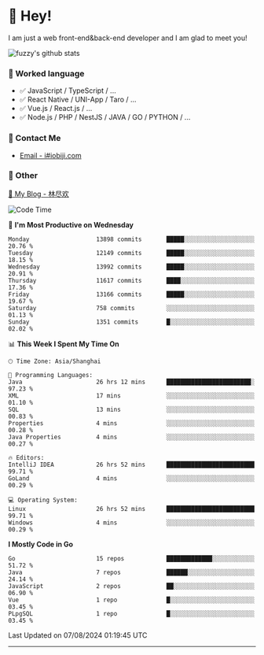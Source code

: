 # 👋 Hey!

I am just a web front-end&back-end developer and I am glad to meet you!

![fuzzy's github stats](https://github-readme-stats.vercel.app/api?username=JaydenForYou&&show_icons=true&&title_color=1abc9c&&icon_color=1abc9c)


### 📝 Worked language

- ✅ JavaScript / TypeScript / ...
- ✅ React Native / UNI-App / Taro / ...
- ✅ Vue.js / React.js / ...
- ✅ Node.js / PHP / NestJS / JAVA / GO / PYTHON / ...

### 📮 Contact Me

- [Email - i#iobiji.com](mailto:i@iobiji.com)


### 🤪 Other

[📌 My Blog - 林尽欢](https://iobiji.com)

<!--START_SECTION:waka-->
![Code Time](http://img.shields.io/badge/Code%20Time-912%20hrs%2011%20mins-blue)

📅 **I'm Most Productive on Wednesday** 

```text
Monday                   13898 commits       █████░░░░░░░░░░░░░░░░░░░░   20.76 % 
Tuesday                  12149 commits       █████░░░░░░░░░░░░░░░░░░░░   18.15 % 
Wednesday                13992 commits       █████░░░░░░░░░░░░░░░░░░░░   20.91 % 
Thursday                 11617 commits       ████░░░░░░░░░░░░░░░░░░░░░   17.36 % 
Friday                   13166 commits       █████░░░░░░░░░░░░░░░░░░░░   19.67 % 
Saturday                 758 commits         ░░░░░░░░░░░░░░░░░░░░░░░░░   01.13 % 
Sunday                   1351 commits        █░░░░░░░░░░░░░░░░░░░░░░░░   02.02 % 
```


📊 **This Week I Spent My Time On** 

```text
🕑︎ Time Zone: Asia/Shanghai

💬 Programming Languages: 
Java                     26 hrs 12 mins      ████████████████████████░   97.23 % 
XML                      17 mins             ░░░░░░░░░░░░░░░░░░░░░░░░░   01.10 % 
SQL                      13 mins             ░░░░░░░░░░░░░░░░░░░░░░░░░   00.83 % 
Properties               4 mins              ░░░░░░░░░░░░░░░░░░░░░░░░░   00.28 % 
Java Properties          4 mins              ░░░░░░░░░░░░░░░░░░░░░░░░░   00.27 % 

🔥 Editors: 
IntelliJ IDEA            26 hrs 52 mins      █████████████████████████   99.71 % 
GoLand                   4 mins              ░░░░░░░░░░░░░░░░░░░░░░░░░   00.29 % 

💻 Operating System: 
Linux                    26 hrs 52 mins      █████████████████████████   99.71 % 
Windows                  4 mins              ░░░░░░░░░░░░░░░░░░░░░░░░░   00.29 % 
```

**I Mostly Code in Go** 

```text
Go                       15 repos            █████████████░░░░░░░░░░░░   51.72 % 
Java                     7 repos             ██████░░░░░░░░░░░░░░░░░░░   24.14 % 
JavaScript               2 repos             ██░░░░░░░░░░░░░░░░░░░░░░░   06.90 % 
Vue                      1 repo              █░░░░░░░░░░░░░░░░░░░░░░░░   03.45 % 
PLpgSQL                  1 repo              █░░░░░░░░░░░░░░░░░░░░░░░░   03.45 % 
```




 Last Updated on 07/08/2024 01:19:45 UTC
<!--END_SECTION:waka-->
---
